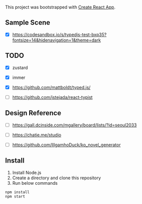 This project was bootstrapped with [Create React App](https://github.com/facebook/create-react-app).

## Sample Scene
- [x] https://codesandbox.io/s/typedjs-test-bxp35?fontsize=14&hidenavigation=1&theme=dark


## TODO
- [x] zustard
- [x] immer
- [x] https://github.com/mattboldt/typed.js/
- [ ] https://github.com/jstejada/react-typist




## Design Reference
- [ ]  https://gall.dcinside.com/mgallery/board/lists/?id=seoul2033
- [ ]  https://chatie.me/studio
- [ ]  https://github.com/IllgamhoDuck/ko_novel_generator


## Install 

1. Install Node.js
2. Create a directory and clone this repository
3. Run below commands

```
npm install
npm start
```





